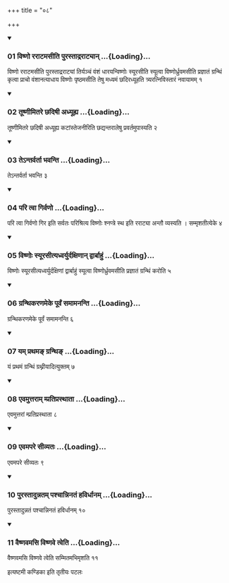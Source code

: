 +++
title = "०८"

+++

<div class="js_include" includetitle="true" newlevelforh1="3" unfilled="" url="/vedAH_yajuH/taittirIyam/sUtram/ApastambaH/shrautam/vishvAsa-prastutiH/11/08/01_viShNo_rarATamasIti_purastAdrarATyAn.md">
<details open><summary><h3>01 विष्णो रराटमसीति पुरस्ताद्रराट्यान् ...{Loading}...</h3></summary>

विष्णो रराटमसीति पुरस्ताद्रराट्यां तिर्यञ्चं वंशं धारयन्विष्णोः स्यूरसीति स्यूत्वा विष्णोर्ध्रुवमसीति प्रज्ञातं ग्रन्थिं कृत्वा प्राचो वंशानत्याधाय विष्णोः पृष्ठमसीति तेषु मध्यमं छदिरध्यूहति त्र्यरत्निविस्तारं नवायामम् १
</details>
</div>


<div class="js_include" includetitle="true" newlevelforh1="3" unfilled="" url="/vedAH_yajuH/taittirIyam/sUtram/ApastambaH/shrautam/vishvAsa-prastutiH/11/08/02_tUShNImitare_ChadiShI_adhyUhya.md">
<details open><summary><h3>02 तूष्णीमितरे छदिषी अध्यूह्य ...{Loading}...</h3></summary>

तूष्णीमितरे छदिषी अध्यूह्य कटांस्तेजनीरिति छद्यन्तरालेषु प्रवर्तमुपास्यति २
</details>
</div>


<div class="js_include" includetitle="true" newlevelforh1="3" unfilled="" url="/vedAH_yajuH/taittirIyam/sUtram/ApastambaH/shrautam/vishvAsa-prastutiH/11/08/03_te-ntarvartA_bhavanti.md">
<details open><summary><h3>03 तेऽन्तर्वर्ता भवन्ति ...{Loading}...</h3></summary>

तेऽन्तर्वर्ता भवन्ति ३
</details>
</div>


<div class="js_include" includetitle="true" newlevelforh1="3" unfilled="" url="/vedAH_yajuH/taittirIyam/sUtram/ApastambaH/shrautam/vishvAsa-prastutiH/11/08/04_pari_tvA_girvaNo.md">
<details open><summary><h3>04 परि त्वा गिर्वणो ...{Loading}...</h3></summary>

परि त्वा गिर्वणो गिर इति सर्वतः परिश्रित्य विष्णोः श्नप्त्रे स्थ इति रराट्या अन्तौ व्यस्यति । सम्मृशतीत्येके ४
</details>
</div>


<div class="js_include" includetitle="true" newlevelforh1="3" unfilled="" url="/vedAH_yajuH/taittirIyam/sUtram/ApastambaH/shrautam/vishvAsa-prastutiH/11/08/05_viShNoH_syUrasItyadhvaryurdaxiNAn_dvArbAhuM.md">
<details open><summary><h3>05 विष्णोः स्यूरसीत्यध्वर्युर्दक्षिणान् द्वार्बाहुं ...{Loading}...</h3></summary>

विष्णोः स्यूरसीत्यध्वर्युर्दक्षिणां द्वार्बाहुं स्यूत्वा विष्णोर्ध्रुवमसीति प्रज्ञातं ग्रन्थिं करोति ५
</details>
</div>


<div class="js_include" includetitle="true" newlevelforh1="3" unfilled="" url="/vedAH_yajuH/taittirIyam/sUtram/ApastambaH/shrautam/vishvAsa-prastutiH/11/08/06_granthikaraNameke_pUrvaM_samAmananti.md">
<details open><summary><h3>06 ग्रन्थिकरणमेके पूर्वं समामनन्ति ...{Loading}...</h3></summary>

ग्रन्थिकरणमेके पूर्वं समामनन्ति ६
</details>
</div>


<div class="js_include" includetitle="true" newlevelforh1="3" unfilled="" url="/vedAH_yajuH/taittirIyam/sUtram/ApastambaH/shrautam/vishvAsa-prastutiH/11/08/07_yam_prathama~N_granthi~N.md">
<details open><summary><h3>07 यम् प्रथमङ् ग्रन्थिङ् ...{Loading}...</h3></summary>

यं प्रथमं ग्रन्थिं ग्रथ्नीयादित्युक्तम् ७
</details>
</div>


<div class="js_include" includetitle="true" newlevelforh1="3" unfilled="" url="/vedAH_yajuH/taittirIyam/sUtram/ApastambaH/shrautam/vishvAsa-prastutiH/11/08/08_evamuttarAm_mpratiprasthAtA.md">
<details open><summary><h3>08 एवमुत्तराम् म्प्रतिप्रस्थाता ...{Loading}...</h3></summary>

एवमुत्तरां म्प्रतिप्रस्थाता ८
</details>
</div>


<div class="js_include" includetitle="true" newlevelforh1="3" unfilled="" url="/vedAH_yajuH/taittirIyam/sUtram/ApastambaH/shrautam/vishvAsa-prastutiH/11/08/09_evamapare_sIvyataH.md">
<details open><summary><h3>09 एवमपरे सीव्यतः ...{Loading}...</h3></summary>

एवमपरे सीव्यतः ९
</details>
</div>


<div class="js_include" includetitle="true" newlevelforh1="3" unfilled="" url="/vedAH_yajuH/taittirIyam/sUtram/ApastambaH/shrautam/vishvAsa-prastutiH/11/08/10_purastAdunnatam_pashchAnninataM_havirdhAnam.md">
<details open><summary><h3>10 पुरस्तादुन्नतम् पश्चान्निनतं हविर्धानम् ...{Loading}...</h3></summary>

पुरस्तादुन्नतं पश्चान्निनतं हविर्धानम् १०
</details>
</div>


<div class="js_include" includetitle="true" newlevelforh1="3" unfilled="" url="/vedAH_yajuH/taittirIyam/sUtram/ApastambaH/shrautam/vishvAsa-prastutiH/11/08/11_vaiShNavamasi_viShNave_tveti.md">
<details open><summary><h3>11 वैष्णवमसि विष्णवे त्वेति ...{Loading}...</h3></summary>

वैष्णवमसि विष्णवे त्वेति सम्मितमभिमृशति ११
</details>
</div>



  
इत्यष्टमी कण्डिका 
इति तृतीयः पटलः
